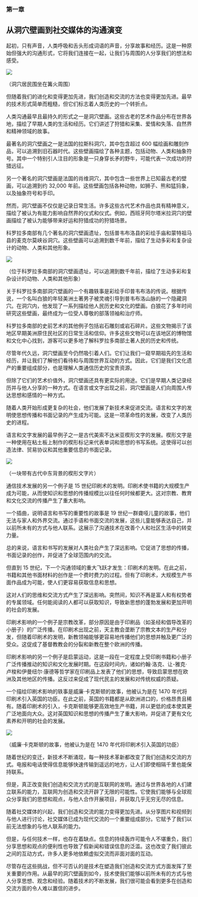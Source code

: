 ### 第一章

## 从洞穴壁画到社交媒体的沟通演变

起初，只有声音，人类呼吸和舌头形成词语的声音，分享故事和经历。这是一种原始但强大的沟通形式，它将我们连接在一起，让我们与周围的人分享我们的想法和感受。

![](img/image-UMEWV37G.jpg)

（洞穴居民围坐在篝火周围）

但随着我们的进化和变得更加先进，我们创造和交流的方法也变得更加先进。最早的技术形式简单而粗糙，但它们标志着人类历史的一个转折点。

人类沟通最早且最持久的形式之一是洞穴壁画。这些古老的艺术作品分布在世界各地，描绘了早期人类的生活和经历。它们讲述了狩猎和采集、爱情和失落、自然界和精神领域的故事。

最著名的洞穴壁画之一是法国的拉斯科洞穴，其中包含超过 600 幅绘画和雕刻作品，可以追溯到旧石器时代。这些壁画描绘了各种主题，包括动物、人类和抽象符号。其中一个特别引人注目的形象是一只身穿长矛的野牛，可能代表一次成功的狩猎远征。

另一个著名的洞穴壁画是法国的肖维洞穴，其中包含一些世界上已知最古老的壁画，可以追溯到约 32,000 年前。这些壁画包括各种动物，如狮子、熊和猛犸象，以及抽象符号和手印。

然而，洞穴壁画不仅仅是记录日常生活。许多这些古代艺术作品也具有精神意义，描绘了被认为有能力影响自然界的仪式和仪式。例如，西班牙阿尔塔米拉洞穴的壁画描绘了被认为能够带来好运和狩猎成功的狩猎场景。

科罗拉多南部有几个著名的洞穴壁画遗址，包括普韦布洛县的彩绘手庙和蒙特祖马县的麦克尔莫峡谷洞穴。这些壁画可以追溯到数千年前，描绘了生动多彩和复杂设计的动物、人类和其他形象。

![](img/image-YDB5KBET.jpg)

（位于科罗拉多南部的洞穴壁画遗址，可以追溯到数千年前，描绘了生动多彩和复杂设计的动物、人类和其他形象）

关于科罗拉多南部洞穴壁画的一个有趣轶事是彩绘手印普韦布洛的传说。根据传说，一个名叫白狼的年轻美洲土著男子被灵魂引导到普韦布洛山脉的一个隐藏洞穴。在洞穴内，他发现了一系列描绘他人民历史和文化的壁画。白狼花了多年时间研究这些壁画，最终成为一位受人尊敬的部落领袖和治疗师。

科罗拉多南部的史前艺术的其他例子包括岩石雕刻或岩石碎片。这些文物揭示了该地区早期美洲原住民社区的日常生活和信仰。许多这些文物可以在该地区的博物馆和文化中心找到，游客可以更多地了解科罗拉多南部土著人民的历史和传统。

尽管年代久远，洞穴壁画至今仍然吸引着人们。它们让我们一窥早期祖先的生活和经历，并让我们了解他们看待和与周围世界互动的方式。因此，它们是我们文化遗产的重要组成部分，也是理解人类通信历史的宝贵资源。

但除了它们的艺术价值外，洞穴壁画还具有更实际的用途。它们是早期人类记录经历并与他人分享的一种方式。在语言或文字出现之前，洞穴壁画是人们向周围人传达思想和感情的一种方式。

随着人类开始形成更复杂的社会，他们发展了新技术来促进交流。语言和文字的发明使思想传播和书面记录的产生成为可能。这是一项革命性的发展，改变了人类历史的进程。

语言和文字发展的最早例子之一是古代美索不达米亚楔形文字的发展。楔形文字是一种使用在粘土板上制作的楔形标记来代表单词和思想的书写系统。这使得可以创造法律、贸易协议和其他重要信息的书面记录。

![](img/image-I07Y5SFW.jpg)

（一块带有古代中东背景的楔形文字片）

通信技术发展的另一个例子是 15 世纪印刷术的发明。印刷术使书籍的大规模生产成为可能，从而使知识和思想的传播规模比以往任何时候都更大。这对宗教、教育和文化交流的传播产生了重大影响。

一个插曲，说明语言和书写的重要性的故事是 19 世纪一群聋哑儿童的故事，他们无法与家人和外界交流。通过手语和书面交流的发展，这些儿童能够表达自己，并以前所未有的方式与他人联系。这展示了沟通技术在改善个人和社区生活中的转变力量。

总的来说，语言和书写的发展对人类社会产生了深远影响。它促进了思想的传播，书面记录的创作，并促进了全球范围内的交流。

但直到 15 世纪，下一个沟通领域的重大飞跃才发生：印刷术的发明。在此之前，书籍和其他书面材料的创作是一个费时费力的过程。但有了印刷术，大规模生产书面作品成为可能，使人们更容易获取信息和思想。

这对人们的思维和交流方式产生了深远影响。突然间，知识不再是富人和有权势者的专属领域。任何能阅读的人都可以获取知识，导致新思想的蓬勃发展和更加开明的社会的发展。

印刷术影响的一个例子是宗教改革，部分原因是由于印刷品（如圣经和倡导改革的小册子）的广泛传播。在印刷术出现之前，天主教会垄断了宗教文本的生产和分发，但随着印刷术的发明，新教领袖能够更容易地传播他们的思想并触及更广泛的受众。这促成了基督教教会的分裂和新教在整个欧洲的传播。

印刷术影响的另一个例子是启蒙运动，这是一段在一定程度上受印刷书籍和小册子广泛传播推动的知识和文化发展时期。在这段时间内，诸如约翰·洛克、让-雅克·卢梭和伊曼纽尔·康德等哲学家在印刷品上发表了他们的思想，导致启蒙思想在欧洲及其他地区的传播。这反过来促成了现代民主的发展和对传统权威的质疑。

一个描绘印刷术影响的轶事是威廉·卡克斯顿的故事，他被认为是在 1470 年代将印刷术引入英国的功臣。在此之前，英国的书籍都是从欧洲进口的，价格昂贵且稀有。随着印刷术的引入，卡克斯顿能够更高效地生产书籍，并以更低的成本使其更广泛地面向大众。这对英国知识和思想的传播产生了重大影响，并促进了更有文化素养和开明的社会的发展。

![](img/image-FGSFU3MX.jpg)

（威廉·卡克斯顿的故事，他被认为是在 1470 年代将印刷术引入英国的功臣）

随着世纪的变迁，新技术不断涌现，每一种技术革新都改变了我们创造和交流的方式。电报和电话使得信息能够快速传输到遥远的地方，让人们即使相隔千里也能保持联系。

但是，真正改变我们创造和交流方式的是互联网的发明。通过与世界各地的人们建立联系的能力，互联网为创造和交流开辟了无限的可能性。它使我们能够与全球观众分享我们的思想和观点，与他人合作开展项目，并获取几乎无穷无尽的信息。

随着社交媒体的兴起，我们创造和交流的能力变得更加先进。从分享图片和视频到与他人进行讨论，社交媒体已成为现代交流的一个重要组成部分。它赋予了我们以前无法想象的与他人联系的能力。

但是，与任何技术一样，也存在着缺点。信息的持续轰炸可能令人不堪重负，我们分享思想和观点的便利性也导致了假新闻和错误信息的泛滥。这也改变了我们彼此之间的互动方式，许多人更多地依赖虚拟交流而非面对面的互动。

尽管存在这些挑战，但不可否认的是技术在塑造我们创造和交流方式方面发挥了至关重要的作用。从最早的洞穴壁画到如今，技术使我们能够以前所未有的方式与他人分享思想、观念和经验。随着技术的不断发展，我们很可能会看到更多在创造和交流方面的令人难以置信的进步。
